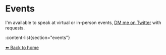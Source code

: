 # Events

I'm available to speak at virtual or in-person events, [DM me on Twitter](https://twitter.com/ceceliacreates) with requests.

:content-list{section="events"}

[⬅️ Back to home](/)
